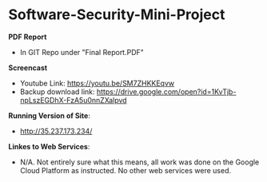 # Software-Security-Mini-Project
**PDF Report**
- In GIT Repo under "Final Report.PDF"

**Screencast**
- Youtube Link: https://youtu.be/SM7ZHKKEqvw
- Backup download link: https://drive.google.com/open?id=1KvTjb-npLszEGDhX-FzA5u0nnZXalpvd

**Running Version of Site**:
- http://35.237.173.234/

**Linkes to Web Services**:
- N/A. Not entirely sure what this means, all work was done on the Google Cloud Platform as instructed. No other
  web services were used. 
